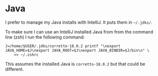 # Java

I prefer to manage my Java installs with IntelliJ. It puts them in `~/.jdks/`.

To make sure I can use an IntelliJ installed Java from from the command line (zsh) I run the following command:

    J=/home/$USER/.jdks/corretto-18.0.2 printf "\nexport JAVA_HOME=$J\nexport JAVA_ROOT=$J\nexport JAVA_BINDIR=$J/bin\n" \
        >> ~/.zshrc
    
This assumes the installed Java is `corretto-18.0.2` but that could be different.
